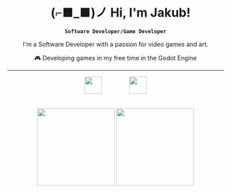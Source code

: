 <div align="center" id="user-content-toc">
  <ul align="center" style="list-style: none;">
    <summary>
      <h1> (⌐■_■)ノ Hi, I'm Jakub! </h1>
    </summary>
  </ul>

**`Software Developer/Game Developer`**

I'm a Software Developer with a passion for video games and art.<br/>

🎮 Developing games in my free time in the Godot Engine<br/>
</div>

<hr>

<div align="center">

  <p>
    <img height="40" src="https://skillicons.dev/icons?i=cs,cpp,js,py,java,html,css"/>
        
    <img height="40" src="https://skillicons.dev/icons?i=vscode,visualstudio,vim,obsidian,godot"/>
  </p>
  
</div>

<br>

<div align="center">

  <span href="test">
    <img height="180px" src="https://github-readme-stats.vercel.app/api/top-langs/?username=verthie&theme=catppuccin_mocha&hide_border=true&include_all_commits=true&count_private=true&layout=compact" />
  </span>
  <span href="test">
    <img height="180px" src="https://github-readme-stats.vercel.app/api?username=verthie&theme=catppuccin_mocha&hide=stars&show_icons=true&hide_border=true&include_all_commits=true&count_private=true" />
  </span>

</div>
